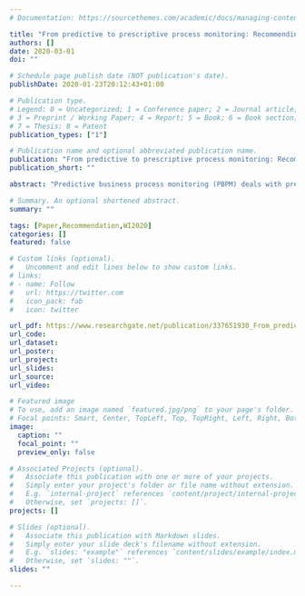```yaml
---
# Documentation: https://sourcethemes.com/academic/docs/managing-content/

title: "From predictive to prescriptive process monitoring: Recommending the next best actions instead of calculating the next most likely events"
authors: []
date: 2020-03-01
doi: ""

# Schedule page publish date (NOT publication's date).
publishDate: 2020-01-23T20:12:43+01:00

# Publication type.
# Legend: 0 = Uncategorized; 1 = Conference paper; 2 = Journal article;
# 3 = Preprint / Working Paper; 4 = Report; 5 = Book; 6 = Book section;
# 7 = Thesis; 8 = Patent
publication_types: ["1"]

# Publication name and optional abbreviated publication name.
publication: "From predictive to prescriptive process monitoring: Recommending the next best actions instead of calculating the next most likely events"
publication_short: ""

abstract: "Predictive business process monitoring (PBPM) deals with predicting a process's future behavior based on historical event logs to support a process's execution. Many of the recent techniques utilize a machine-learned model to predict which event type is the next most likely. Beyond PBPM, prescriptive BPM aims at finding optimal actions based on considering relevant key performance indicators. Existing techniques are geared towards the outcome prediction and deal with alarms for interventions or interventions that do not represent process events. In this paper, we argue that the next event prediction is insufficient for practitioners. Accordingly, this research-in-progress paper proposes a technique for determining next best actions that represent process events. We conducted an intermediate evaluation to test the usefulness and the quality of our technique compared to the most frequently cited technique for predicting next events. The results show a higher usefulness for process participants than a next most likely event."

# Summary. An optional shortened abstract.
summary: ""

tags: [Paper,Recommendation,WI2020]
categories: []
featured: false

# Custom links (optional).
#   Uncomment and edit lines below to show custom links.
# links:
# - name: Follow
#   url: https://twitter.com
#   icon_pack: fab
#   icon: twitter

url_pdf: https://www.researchgate.net/publication/337651930_From_predictive_to_prescriptive_process_monitoring_Recommending_the_next_best_actions_instead_of_calculating_the_next_most_likely_events
url_code:
url_dataset:
url_poster:
url_project:
url_slides:
url_source:
url_video:

# Featured image
# To use, add an image named `featured.jpg/png` to your page's folder.
# Focal points: Smart, Center, TopLeft, Top, TopRight, Left, Right, BottomLeft, Bottom, BottomRight.
image:
  caption: ""
  focal_point: ""
  preview_only: false

# Associated Projects (optional).
#   Associate this publication with one or more of your projects.
#   Simply enter your project's folder or file name without extension.
#   E.g. `internal-project` references `content/project/internal-project/index.md`.
#   Otherwise, set `projects: []`.
projects: []

# Slides (optional).
#   Associate this publication with Markdown slides.
#   Simply enter your slide deck's filename without extension.
#   E.g. `slides: "example"` references `content/slides/example/index.md`.
#   Otherwise, set `slides: ""`.
slides: ""

---
```


